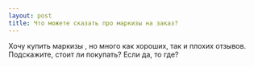 ```yaml
---
layout: post 
title: Что можете сказать про маркизы на заказ? 
--- 
```

Хочу купить маркизы , но много как хороших, так и плохих отзывов. Подскажите, стоит ли покупать? Если да, то где?